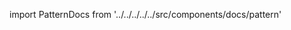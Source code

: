 
import PatternDocs from '../../../../../src/components/docs/pattern'

<PatternDocs pattern='florent' />
